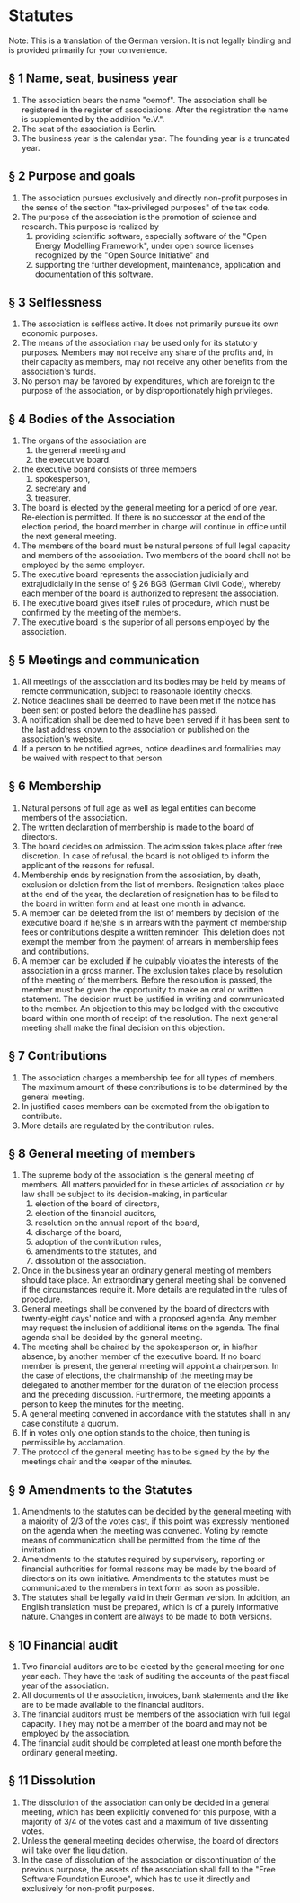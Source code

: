 # Statutes

Note: This is a translation of the German version.
It is not legally binding and is provided primarily for your convenience. 


## § 1 Name, seat, business year

1. The association bears the name "oemof".
   The association shall be registered in the register of associations.
   After the registration the name is supplemented by the addition "e.V.".
2. The seat of the association is Berlin.
3. The business year is the calendar year.
   The founding year is a truncated year.


## § 2 Purpose and goals

1. The association pursues exclusively and directly non-profit purposes in the sense of the section "tax-privileged purposes" of the tax code.
2. The purpose of the association is the promotion of science and research.
    This purpose is realized by
    1. providing scientific software,
         especially software of the "Open Energy Modelling Framework",
         under open source licenses recognized by the "Open Source Initiative" and
    2. supporting the further development, maintenance, application and documentation of this software.


## § 3 Selflessness

1. The association is selfless active. It does not primarily pursue its own economic purposes.
2. The means of the association may be used only for its statutory purposes.
    Members may not receive any share of the profits and, in their capacity as members, may not receive any other benefits from the association's funds.
3. No person may be favored by expenditures, which are foreign to the purpose of the association, or by disproportionately high privileges.


## § 4 Bodies of the Association

1. The organs of the association are
    1. the general meeting and
    2. the executive board.
2. the executive board consists of three members
    1. spokesperson,
    2. secretary and
    3. treasurer.
3. The board is elected by the general meeting for a period of one year. Re-election is permitted. If there is no successor at the end of the election period, the board member in charge will continue in office until the next general meeting.
4. The members of the board must be natural persons of full legal capacity and members of the association.
    Two members of the board shall not be employed by the same employer.
5. The executive board represents the association judicially and extrajudicially in the sense of § 26 BGB (German Civil Code),
    whereby each member of the board is authorized to represent the association.
6. The executive board gives itself rules of procedure, which must be confirmed by the meeting of the members.
7. The executive board is the superior of all persons employed by the association.


## § 5 Meetings and communication

1. All meetings of the association and its bodies may be held by means of remote communication, subject to reasonable identity checks.
2. Notice deadlines shall be deemed to have been met if the notice has been sent or posted before the deadline has passed.
3. A notification shall be deemed to have been served if it has been sent to the last address known to the association or published on the association's website.
4. If a person to be notified agrees, notice deadlines and formalities may be waived with respect to that person.


## § 6 Membership

1. Natural persons of full age as well as legal entities can become members of the association.
2. The written declaration of membership is made to the board of directors.
3. The board decides on admission. The admission takes place after free discretion.
    In case of refusal, the board is not obliged to inform the applicant of the reasons for refusal.
4. Membership ends by resignation from the association, by death, exclusion or deletion from the list of members.
    Resignation takes place at the end of the year,
    the declaration of resignation has to be filed to the board in written form and at least one month in advance.
5. A member can be deleted from the list of members by decision of the executive board if he/she is in arrears with the payment of membership fees or contributions despite a written reminder.
    This deletion does not exempt the member from the payment of arrears in membership fees and contributions.
6. A member can be excluded if he culpably violates the interests of the association in a gross manner. The exclusion takes place by resolution of the meeting of the members. Before the resolution is passed, the member must be given the opportunity to make an oral or written statement. The decision must be justified in writing and communicated to the member. An objection to this may be lodged with the executive board within one month of receipt of the resolution. The next general meeting shall make the final decision on this objection.


## § 7 Contributions

1. The association charges a membership fee for all types of members.
    The maximum amount of these contributions is to be determined by the general meeting.
2. In justified cases members can be exempted from the obligation to contribute.
3. More details are regulated by the contribution rules.

## § 8 General meeting of members

1. The supreme body of the association is the general meeting of members.
    All matters provided for in these articles of association or by law shall be subject to its decision-making,
    in particular
    1. election of the board of directors,
    2. election of the financial auditors,
    3. resolution on the annual report of the board,
    4. discharge of the board,
    5. adoption of the contribution rules,
    6. amendments to the statutes, and
    7. dissolution of the association.
2. Once in the business year an ordinary general meeting of members should take place.
    An extraordinary general meeting shall be convened
    if the circumstances require it. More details are regulated in the rules of procedure.
3. General meetings shall be convened by the board of directors with twenty-eight days' notice and with a proposed agenda.
    Any member may request the inclusion of additional items on the agenda.
    The final agenda shall be decided by the general meeting.
4. The meeting shall be chaired by the spokesperson or, in his/her absence, by another member of the executive board.
    If no board member is present, the general meeting will appoint a chairperson.
    In the case of elections, the chairmanship of the meeting may be delegated to another member for the duration of the election process and the preceding discussion.
    Furthermore, the meeting appoints a person to keep the minutes for the meeting.
5. A general meeting convened in accordance with the statutes shall in any case constitute a quorum.
6. If in votes only one option stands to the choice, then tuning is permissible by acclamation.
7. The protocol of the general meeting has to be signed by the by the meetings chair and the keeper of the minutes.


## § 9 Amendments to the Statutes

1. Amendments to the statutes can be decided by the general meeting with a majority of 2/3 of the votes cast,
    if this point was expressly mentioned on the agenda when the meeting was convened.
    Voting by remote means of communication shall be permitted from the time of the invitation.
2. Amendments to the statutes required by supervisory, reporting or financial authorities for formal reasons may be made by the board of directors on its own initiative.
    Amendments to the statutes must be communicated to the members in text form as soon as possible.
3. The statutes shall be legally valid in their German version.
    In addition, an English translation must be prepared,
    which is of a purely informative nature.
    Changes in content are always to be made to both versions.


## § 10 Financial audit

1. Two financial auditors are to be elected by the general meeting for one year each.
    They have the task of auditing the accounts of the past fiscal year of the association.
2. All documents of the association, invoices, bank statements and the like are to be made available to the financial auditors.
3. The financial auditors must be members of the association with full legal capacity.
    They may not be a member of the board and may not be employed by the association.
4. The financial audit should be completed at least one month before the ordinary general meeting.


## § 11 Dissolution

1. The dissolution of the association can only be decided in a general meeting,
    which has been explicitly convened for this purpose,
    with a majority of 3/4 of the votes cast and a maximum of five dissenting votes.
2. Unless the general meeting decides otherwise, the board of directors will take over the liquidation.
3. In the case of dissolution of the association or discontinuation of the previous purpose, the assets of the association shall fall to the "Free Software Foundation Europe",
    which has to use it directly and exclusively for non-profit purposes.

